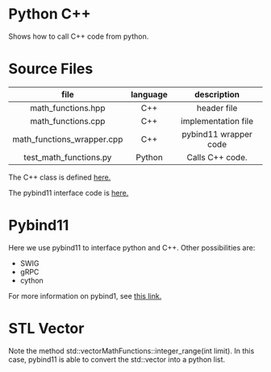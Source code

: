 # Python C++

Shows how to call C++ code from python.

# Source Files

| file                         | language | description           |
|:----------------------------:|:--------:|:---------------------:|
| math\_functions.hpp          | C++      | header file           |
| math\_functions.cpp          | C++      | implementation file   |
| math\_functions\_wrapper.cpp | C++      | pybind11 wrapper code |
| test\_math\_functions.py     | Python   | Calls C++ code.       |

The C++ class is defined
[here.](https://github.com/rboman77/python_cplusplus/blob/a828de499cdb140ed9edddfd10aca7157e0312a4/math_functions.hpp#L5)

The pybind11 interface code is
[here.](https://github.com/rboman77/python_cplusplus/blob/a828de499cdb140ed9edddfd10aca7157e0312a4/math_functions_wrapper.cpp#L7C8-L7C8)


# Pybind11

Here we use pybind11 to interface python and C++. Other
possibilities are:

* SWIG
* gRPC
* cython

For more information on pybind1, see
[this link.](https://pybind11.readthedocs.io/en/stable/)

# STL Vector

Note the method std::vector<int>MathFunctions::integer_range(int limit).
In this case, pybind11 is able to convert the std::vector into a python
list.
